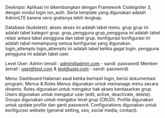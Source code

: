 Deskripsi:
	Aplikasi ini dikembangkan dengan Framework Codeigniter 3, dengan modul login ion_auth. Serta template yang digunakan adalah AdminLTE karena versi gratisnya lebih lengkap.

Database (kudotest):
	akses
		akses ini adalah tabel menu.
	grup
		grup ini adalah tabel kategori grup.
	grup_pengguna
		grup_pengguna ini adalah tabel relasi antara tabel pengguna dan tabel grup.
	konfigurasi
		konfigurasi ini adalah tabel menampung semua konfigurasi yang digunakan.
	login_attempts
		login_attempts ini adalah tabel ketika gagal login.
	pengguna
		pengguna ini adalah tabel user.

Level User:
	Admin (email : admin@admin.com - sandi: password)
	Member (email : user@test.com & test@user.com - sandi: password)

Menu:
	Dashboard
		Halaman awal ketika berhasil login, berisi dokumentasi program.
	Menus & Roles
		Menus
			digunakan untuk memanage menu secara dinamis.
		Roles
			digunakan untuk mengatur hak akses berdasarkan grup.
	Users
		digunakan untuk mengatur user (edit, active, deactivate, delete).
	Groups
		digunakan untuk mengatur level grup (CRUD).
	Profile
		digunakan untuk update profile dan ganti password.
	Configurations
		digunakan untuk konfigurasi website (general setting, seo, social media, contact).

